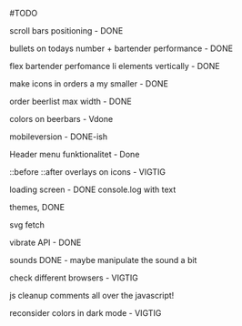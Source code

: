 #TODO

scroll bars positioning - DONE

bullets on todays number + bartender performance - DONE

flex bartender perfomance li elements vertically - DONE

make icons in orders a my smaller - DONE

order beerlist max width - DONE

colors on beerbars - Vdone

mobileversion - DONE-ish

Header menu funktionalitet - Done

::before ::after overlays on icons - VIGTIG

loading screen - DONE
console.log with text

themes, DONE

svg fetch

vibrate API - DONE

sounds DONE - maybe manipulate the sound a bit

check different browsers - VIGTIG

js cleanup
comments all over the javascript!

reconsider colors in dark mode - VIGTIG
